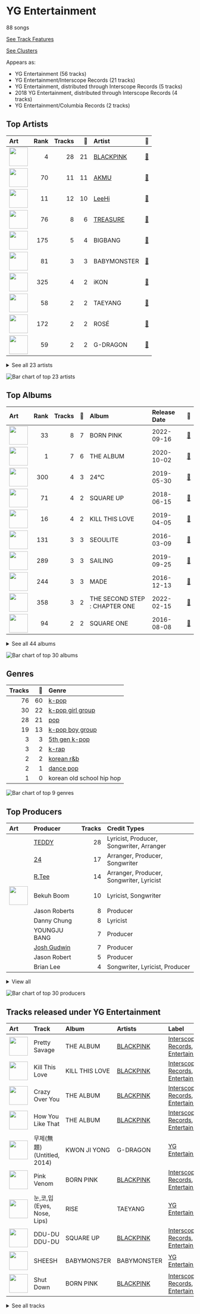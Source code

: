 # YG Entertainment

88 songs

[See Track Features](audio_features.md)

[See Clusters](clusters/overview.md)

Appears as:
- YG Entertainment (56 tracks)
- YG Entertainment/Interscope Records (21 tracks)
- YG Entertainment, distributed through Interscope Records (5 tracks)
- 2018 YG Entertainment, distributed through Interscope Records (4 tracks)
- YG Entertainment/Columbia Records (2 tracks)

## Top Artists

| Art | Rank | Tracks | 💚 | Artist | 🔗 |
|:---|---:|---:|---:|:---|:---|
| <img src="https://i.scdn.co/image/ab6761610000e5ebc9690bc711d04b3d4fd4b87c" alt="" width="50" /> | 4 | 28 | 21 | [BLACKPINK](../../artists/blackpink/overview.md) | [🔗](https://open.spotify.com/artist/41MozSoPIsD1dJM0CLPjZF) |
| <img src="https://i.scdn.co/image/ab6761610000e5eb00beb181c5f5464f4562f90f" alt="" width="50" /> | 70 | 11 | 11 | [AKMU](../../artists/akmu/overview.md) | [🔗](https://open.spotify.com/artist/6OwKE9Ez6ALxpTaKcT5ayv) |
| <img src="https://i.scdn.co/image/ab6761610000e5eb05cead99b1a81b82a9a42838" alt="" width="50" /> | 11 | 12 | 10 | [LeeHi](../../artists/leehi/overview.md) | [🔗](https://open.spotify.com/artist/7cVZApDoQZpS447nHTsNqu) |
| <img src="https://i.scdn.co/image/ab6761610000e5eb7f76de4231462f7e23fa6299" alt="" width="50" /> | 76 | 8 | 6 | [TREASURE](../../artists/treasure/overview.md) | [🔗](https://open.spotify.com/artist/3KonOYiLsU53m4yT7gNotP) |
| <img src="https://i.scdn.co/image/ab6761610000e5eb597a4257d0022e2ac837fa7d" alt="" width="50" /> | 175 | 5 | 4 | BIGBANG | [🔗](https://open.spotify.com/artist/4Kxlr1PRlDKEB0ekOCyHgX) |
| <img src="https://i.scdn.co/image/ab6761610000e5ebc88257a512bc6cec18b7bc12" alt="" width="50" /> | 81 | 3 | 3 | BABYMONSTER | [🔗](https://open.spotify.com/artist/1SIocsqdEefUTE6XKGUiVS) |
| <img src="https://i.scdn.co/image/ab6761610000e5eb8eb5e57e526ceb14f06ea203" alt="" width="50" /> | 325 | 4 | 2 | iKON | [🔗](https://open.spotify.com/artist/5qRSs6mvI17zrkJpOHkCoM) |
| <img src="https://i.scdn.co/image/ab6761610000e5eb496189630cd3cb0c7b593fee" alt="" width="50" /> | 58 | 2 | 2 | TAEYANG | [🔗](https://open.spotify.com/artist/6udveWUgX4vu75FF0DTrXV) |
| <img src="https://i.scdn.co/image/ab6761610000e5ebd2d167f018561742f26a0997" alt="" width="50" /> | 172 | 2 | 2 | ROSÉ | [🔗](https://open.spotify.com/artist/3eVa5w3URK5duf6eyVDbu9) |
| <img src="https://i.scdn.co/image/ab6761610000e5eb5923c0ca32a3cf3a81b34728" alt="" width="50" /> | 59 | 2 | 2 | G-DRAGON | [🔗](https://open.spotify.com/artist/30b9WulBM8sFuBo17nNq9c) |


<details>
<summary>See all 23 artists</summary>

| Art | Rank | Tracks | 💚 | Artist | 🔗 |
|:---|---:|---:|---:|:---|:---|
| <img src="https://i.scdn.co/image/ab6761610000e5ebd95cf4457fac4cc62311f84f" alt="" width="50" /> | 111 | 2 | 2 | JENNIE | [🔗](https://open.spotify.com/artist/250b0Wlc5Vk0CoUsaCY84M) |
| <img src="https://i.scdn.co/image/ab6761610000e5eb9c4acb1897759452c0ed82d9" alt="" width="50" /> | 431 | 2 | 1 | WINNER | [🔗](https://open.spotify.com/artist/5DuzBeOgFwViFcv00Q5PFb) |
| <img src="https://i.scdn.co/image/ab6761610000e5ebcd3114c3d3dc89d5ec1c9145" alt="" width="50" /> | 64 | 2 | 1 | 2NE1 | [🔗](https://open.spotify.com/artist/1l0mKo96Jh9HVYONcRl3Yp) |
| <img src="https://i.scdn.co/image/ab6761610000e5ebc67fe879798c208fcf056dde" alt="" width="50" /> | 431 | 2 | 1 | CL | [🔗](https://open.spotify.com/artist/0tzSBCPJZmHTdOA3ZV2mN3) |
| | 431 | 1 | 1 | 최현석 | [🔗](https://open.spotify.com/artist/7ywGEr53ogVxLibBcb82JV) |
| <img src="https://i.scdn.co/image/ab6761610000e5ebcb6017286dd64ca6b77c879f" alt="" width="50" /> | 306 | 1 | 1 | JISOO | [🔗](https://open.spotify.com/artist/6UZ0ba50XreR4TM8u322gs) |
| <img src="https://i.scdn.co/image/ab6761610000e5ebbd0642ff425698afac5caffd" alt="" width="50" /> | 3 | 1 | 1 | [IU](../../artists/iu/overview.md) | [🔗](https://open.spotify.com/artist/3HqSLMAZ3g3d5poNaI7GOU) |
| <img src="https://i.scdn.co/image/ab6761610000e5eba9be0c2f235599ed9351ebea" alt="" width="50" /> | 431 | 1 | 1 | Dok2 | [🔗](https://open.spotify.com/artist/0rW6fVd3yuW2CF2sLYWQtE) |
| <img src="https://i.scdn.co/image/ab6761610000e5ebe3d5f2aa968e40887c4cf5df" alt="" width="50" /> | 412 | 1 | 1 | B.I | [🔗](https://open.spotify.com/artist/0UntV1Bw2hk3fbRrm9eMP6) |
| <img src="https://i.scdn.co/image/ab6761610000e5eb64defefe609189b5b3ddb0ad" alt="" width="50" /> | 288 | 2 | 0 | LISA | [🔗](https://open.spotify.com/artist/5L1lO4eRHmJ7a0Q6csE5cT) |
| <img src="https://i.scdn.co/image/ab6761610000e5eb24b5185226d5b7c6aa91db5a" alt="" width="50" /> | 239 | 1 | 0 | PSY | [🔗](https://open.spotify.com/artist/2dd5mrQZvg6SmahdgVKDzh) |
| <img src="https://i.scdn.co/image/ab67616d0000b273a1a9503fefacc8deb28389e5" alt="" width="50" /> | 431 | 1 | 0 | G.Soul | [🔗](https://open.spotify.com/artist/0fLesFHNsJpalRtqzSYxnd) |
| <img src="https://i.scdn.co/image/ab6761610000e5ebc3c753851496854e29abff7a" alt="" width="50" /> | 431 | 1 | 0 | Selena Gomez | [🔗](https://open.spotify.com/artist/0C8ZW7ezQVs4URX5aX7Kqx) |

</details>


![Bar chart of top 23 artists](../../images/labels/yg_entertainment/artists.png)

## Top Albums

| Art | Rank | Tracks | 💚 | Album | Release Date | 🔗 |
|:---|---:|---:|---:|:---|:---|:---|
| <img src="https://i.scdn.co/image/ab67616d0000b2734aeaaeeb0755f1d8a8b51738" alt="" width="50" /> | 33 | 8 | 7 | BORN PINK | 2022-09-16 | [🔗](https://open.spotify.com/album/7jaSNQUBJbvfbZHLNFrV7P) |
| <img src="https://i.scdn.co/image/ab67616d0000b2737dd8f95320e8ef08aa121dfe" alt="" width="50" /> | 1 | 7 | 6 | THE ALBUM | 2020-10-02 | [🔗](https://open.spotify.com/album/71O60S5gIJSIAhdnrDIh3N) |
| <img src="https://i.scdn.co/image/ab67616d0000b2732e1db30cc6d74a08a5e14274" alt="" width="50" /> | 300 | 4 | 3 | 24℃ | 2019-05-30 | [🔗](https://open.spotify.com/album/5u9CP1NknadV33hZepVEy5) |
| <img src="https://i.scdn.co/image/ab67616d0000b273bfd46639322b597331d9ecef" alt="" width="50" /> | 71 | 4 | 2 | SQUARE UP | 2018-06-15 | [🔗](https://open.spotify.com/album/0wOiWrujRbxlKEGWRQpKYc) |
| <img src="https://i.scdn.co/image/ab67616d0000b273e20e5c366b497518353497b0" alt="" width="50" /> | 16 | 4 | 2 | KILL THIS LOVE | 2019-04-05 | [🔗](https://open.spotify.com/album/3PNxZ3BELbUXJ1XLktXiHz) |
| <img src="https://i.scdn.co/image/ab67616d0000b273298c56a4f6053a44b9bf968e" alt="" width="50" /> | 131 | 3 | 3 | SEOULITE | 2016-03-09 | [🔗](https://open.spotify.com/album/2c41Flo2HQgy0A9P3xuSFf) |
| <img src="https://i.scdn.co/image/ab67616d0000b273d41cdd1f3e033a0ea1642112" alt="" width="50" /> | 289 | 3 | 3 | SAILING | 2019-09-25 | [🔗](https://open.spotify.com/album/7C0Ci0alKWwwXPIFYEdVcn) |
| <img src="https://i.scdn.co/image/ab67616d0000b273fd0d9a33127c1d3f58ba3504" alt="" width="50" /> | 244 | 3 | 3 | MADE | 2016-12-13 | [🔗](https://open.spotify.com/album/2SPrl8C8pgSM5gXbAiyJHY) |
| <img src="https://i.scdn.co/image/ab67616d0000b27328be5dc3cc0bd6f2482c1d56" alt="" width="50" /> | 358 | 3 | 2 | THE SECOND STEP : CHAPTER ONE | 2022-02-15 | [🔗](https://open.spotify.com/album/17l09k7ZDb4GYwmsIVGcRZ) |
| <img src="https://i.scdn.co/image/ab67616d0000b273ff4ec21d7817138cabcc19bc" alt="" width="50" /> | 94 | 2 | 2 | SQUARE ONE | 2016-08-08 | [🔗](https://open.spotify.com/album/0FOOodYRlj7gzh7q7IjmNZ) |


<details>
<summary>See all 44 albums</summary>

| Art | Rank | Tracks | 💚 | Album | Release Date | 🔗 |
|:---|---:|---:|---:|:---|:---|:---|
| <img src="https://i.scdn.co/image/ab67616d0000b273570f746ccc2c75af070da1e0" alt="" width="50" /> | 386 | 2 | 2 | SPRING | 2016-05-04 | [🔗](https://open.spotify.com/album/0HtbFp1B1WrbUr9mcBrAhN) |
| <img src="https://i.scdn.co/image/ab67616d0000b273fdec91537c467efa0cd75e2f" alt="" width="50" /> | 209 | 2 | 2 | R | 2021-03-12 | [🔗](https://open.spotify.com/album/5BQcoDfcZ8aBcikYX9B7Ob) |
| <img src="https://i.scdn.co/image/ab67616d0000b27378551e802bd7b81d7af67dfb" alt="" width="50" /> | 523 | 2 | 2 | PLAY | 2014-04-07 | [🔗](https://open.spotify.com/album/1eu07xRE0vQfN5et0Y3DAy) |
| <img src="https://i.scdn.co/image/ab67616d0000b273a75d7535b8657385f8232449" alt="" width="50" /> | 160 | 2 | 2 | Love Lee | 2023-08-21 | [🔗](https://open.spotify.com/album/47xcjDSi1t6pQE2RvXKdUF) |
| <img src="https://i.scdn.co/image/ab67616d0000b273bb0a530fc901e88d1c7a9f4d" alt="" width="50" /> | 644 | 2 | 2 | First Love | 2013-03-28 | [🔗](https://open.spotify.com/album/74thqvuyVQfosFffvKx2uo) |
| <img src="https://i.scdn.co/image/ab67616d0000b2734f6afc385052250c766a5683" alt="" width="50" /> | 88 | 2 | 2 | BABYMONS7ER | 2024-04-01 | [🔗](https://open.spotify.com/album/0eSbsl3j8jz96LC2NCLPc4) |
| <img src="https://i.scdn.co/image/ab67616d0000b273b1e7b20382e9caa516b5a814" alt="" width="50" /> | 298 | 2 | 2 | 2ND FULL ALBUM 'REBOOT' | 2023-07-28 | [🔗](https://open.spotify.com/album/4gQx8IC4zESV506dgNs0vR) |
| <img src="https://i.scdn.co/image/ab67616d0000b2736f2d10189a41c7345a5a0337" alt="" width="50" /> | 607 | 2 | 1 | To Anyone | 2010-09-09 | [🔗](https://open.spotify.com/album/2SNSGfhfcfBLyQDTXMCPXG) |
| <img src="https://i.scdn.co/image/ab67616d0000b2734bb3b49ff157d01ab9896573" alt="" width="50" /> | 644 | 2 | 1 | THE FIRST STEP : TREASURE EFFECT | 2021-01-11 | [🔗](https://open.spotify.com/album/5tQDFmW8QrZdTsICpLQBTL) |
| <img src="https://i.scdn.co/image/ab67616d0000b27318a4a215052e9f396864bd73" alt="" width="50" /> | 409 | 2 | 1 | SQUARE TWO | 2016-11-01 | [🔗](https://open.spotify.com/album/2Fna4Tb7fme5aHsNMJtVtp) |
| <img src="https://i.scdn.co/image/ab67616d0000b2730d42834b296097a0136e97d3" alt="" width="50" /> | 644 | 2 | 1 | SEOULITE | 2016-04-20 | [🔗](https://open.spotify.com/album/3cGyWEJaQlj7kCdKBCOGeb) |
| <img src="https://i.scdn.co/image/ab67616d0000b27348f4704427189fe1957d2871" alt="" width="50" /> | 644 | 2 | 1 | Return | 2018-01-25 | [🔗](https://open.spotify.com/album/7th9VLudqM04TpG8hNE1pb) |
| <img src="https://i.scdn.co/image/ab67616d0000b273330f11fb125bb80b760f9e19" alt="" width="50" /> | 644 | 2 | 0 | LALISA | 2021-09-10 | [🔗](https://open.spotify.com/album/66OYt73mqan1hWa78BhfPd) |
| <img src="https://i.scdn.co/image/ab67616d0000b27357fa85a5c9f295d5e5b362e7" alt="" width="50" /> | 120 | 1 | 1 | THE SECOND STEP : CHAPTER TWO | 2022-10-04 | [🔗](https://open.spotify.com/album/4l5YvRcmno5RMKZCZp1j0g) |
| <img src="https://i.scdn.co/image/ab67616d0000b273eb136d1be54b1ef8273c0699" alt="" width="50" /> | 539 | 1 | 1 | Still Life | 2022-04-05 | [🔗](https://open.spotify.com/album/2oCAY48bhZvQte0l7apmYC) |
| <img src="https://i.scdn.co/image/ab67616d0000b273d17ca02a739a9a24933cf805" alt="" width="50" /> | 530 | 1 | 1 | Solar International | 2010-08-19 | [🔗](https://open.spotify.com/album/42BVvYE1FLO8mQH0ZJn4de) |
| <img src="https://i.scdn.co/image/ab67616d0000b27362e6288a5887b95176cca29e" alt="" width="50" /> | 157 | 1 | 1 | SOLO | 2018-11-12 | [🔗](https://open.spotify.com/album/7qAJpYeABXN9ZV5wOOX59k) |
| <img src="https://i.scdn.co/image/ab67616d0000b273e1ceb97165340ef92392b948" alt="" width="50" /> | 69 | 1 | 1 | RISE | 2014-06-03 | [🔗](https://open.spotify.com/album/1Y9so4jq4t4taAHu0VdKX3) |
| <img src="https://i.scdn.co/image/ab67616d0000b27355d0265cc488deebe40d79a6" alt="" width="50" /> | 395 | 1 | 1 | NEXT EPISODE | 2021-07-26 | [🔗](https://open.spotify.com/album/0Pt0eGpyNO5dDN8PORypSy) |
| <img src="https://i.scdn.co/image/ab67616d0000b2738b94794b8aa12407bf838d7d" alt="" width="50" /> | 423 | 1 | 1 | NEW KIDS REPACKAGE : THE NEW KIDS | 2019-01-07 | [🔗](https://open.spotify.com/album/6RZYa7F18bu7mmeT8qxWqh) |
| <img src="https://i.scdn.co/image/ab67616d0000b273f35b8a6c03cc633f734bd8ac" alt="" width="50" /> | 393 | 1 | 1 | ME | 2023-03-31 | [🔗](https://open.spotify.com/album/4QuczuzDZNzCDli5Gz6DQ0) |
| <img src="https://i.scdn.co/image/ab67616d0000b273370408df34b170c3402e84f2" alt="" width="50" /> | 388 | 1 | 1 | LOVE EPISODE | 2024-06-03 | [🔗](https://open.spotify.com/album/3HG5kKZPdKRspJFUvShae7) |
| <img src="https://i.scdn.co/image/ab67616d0000b2732d56768bc14df3b0b3982efd" alt="" width="50" /> | 42 | 1 | 1 | KWON JI YONG | 2017-06-08 | [🔗](https://open.spotify.com/album/2koSNfchdUxqw1rPJO87aH) |
| <img src="https://i.scdn.co/image/ab67616d0000b2738cd1023ed6ec97598937d55c" alt="" width="50" /> | 417 | 1 | 1 | JENNIE Special Single [You & Me] | 2023-10-06 | [🔗](https://open.spotify.com/album/1Vzh3fTdh0R0evafCcpNpL) |
| <img src="https://i.scdn.co/image/ab67616d0000b273478544f074e0f7fe79e5d07c" alt="" width="50" /> | 644 | 1 | 1 | Hello Bitches | 2015-12-05 | [🔗](https://open.spotify.com/album/1pu6aEuAKBdTdQLSbfBNTG) |
| <img src="https://i.scdn.co/image/ab67616d0000b273f46a83ded2dad7aa4b18fc84" alt="" width="50" /> | 644 | 1 | 1 | EXIT : E | 2016-02-01 | [🔗](https://open.spotify.com/album/7D2FML3EyRJcCoiEgUbRxT) |
| <img src="https://i.scdn.co/image/ab67616d0000b2733dbdbd0023f1e1c08cd5a6c9" alt="" width="50" /> | 644 | 1 | 1 | COUP D'ETAT | 2013-09-05 | [🔗](https://open.spotify.com/album/4msI9bSfKohOPFic15aLR4) |
| <img src="https://i.scdn.co/image/ab67616d0000b27324e7d3f6bcc7f5594638a4f0" alt="" width="50" /> | 158 | 1 | 1 | BATTER UP | 2023-11-27 | [🔗](https://open.spotify.com/album/2CSQuvvt3XHLDX36O3nRv7) |
| <img src="https://i.scdn.co/image/ab67616d0000b273ac93d8b1bd84fa6b5291ba21" alt="" width="50" /> | 644 | 1 | 1 | As If It's Your Last | 2017-06-22 | [🔗](https://open.spotify.com/album/7ikmjsvRzDRzxHN0KXSQdv) |
| <img src="https://i.scdn.co/image/ab67616d0000b2735292f306c4d8210b521cea4d" alt="" width="50" /> | 440 | 1 | 1 | 1,2,3,4 | 2012-10-29 | [🔗](https://open.spotify.com/album/6yYc7Ag6nVB3HVXzLjF9uz) |
| <img src="https://i.scdn.co/image/ab67616d0000b2731c0522b1f119c06409b838dc" alt="" width="50" /> | 644 | 1 | 0 | PSY 7TH ALBUM | 2015-12-01 | [🔗](https://open.spotify.com/album/1aHmoh8Iog2xqwVk9A77yc) |
| <img src="https://i.scdn.co/image/ab67616d0000b27354b7f414d89b0a2667bbdb15" alt="" width="50" /> | 644 | 1 | 0 | FATE NUMBER FOR | 2017-04-04 | [🔗](https://open.spotify.com/album/7aUSYOs4iSl0qx28lelrs0) |
| <img src="https://i.scdn.co/image/ab67616d0000b273f18a3b49c354f80dc4e31676" alt="" width="50" /> | 644 | 1 | 0 | DEBUT FULL ALBUM 'WELCOME BACK' | 2015-12-24 | [🔗](https://open.spotify.com/album/56d4rgrQSPY3fzbxQS260h) |
| <img src="https://i.scdn.co/image/ab67616d0000b273dd2c0e8a5d4b0c1e227e4c7b" alt="" width="50" /> | 644 | 1 | 0 | ALIVE | 2012-02-29 | [🔗](https://open.spotify.com/album/5rI92smOlSS5d1Hq05BY7M) |

</details>


![Bar chart of top 30 albums](../../images/labels/yg_entertainment/albums.png)

## Genres

| Tracks | 💚 | Genre |
|---:|---:|:---|
| 76 | 60 | [k-pop](../../genres/k-pop/overview.md) |
| 30 | 22 | [k-pop girl group](../../genres/k-pop_girl_group/overview.md) |
| 28 | 21 | [pop](../../genres/pop/overview.md) |
| 19 | 13 | [k-pop boy group](../../genres/k-pop_boy_group/overview.md) |
| 3 | 3 | [5th gen k-pop](../../genres/5th_gen_k-pop/overview.md) |
| 3 | 2 | [k-rap](../../genres/k-rap/overview.md) |
| 2 | 2 | [korean r&b](../../genres/korean_r_b/overview.md) |
| 2 | 1 | [dance pop](../../genres/dance_pop/overview.md) |
| 1 | 0 | korean old school hip hop |

![Bar chart of top 9 genres](../../images/labels/yg_entertainment/genres.png)

## Top Producers

| Art | Producer | Tracks | Credit Types |
|:---|:---|---:|:---|
| | [TEDDY](../../producers/teddy/overview.md) | 28 | Lyricist, Producer, Songwriter, Arranger |
| | [24](../../producers/24/overview.md) | 17 | Arranger, Producer, Songwriter |
| | [R.Tee](../../producers/r_tee/overview.md) | 14 | Arranger, Producer, Songwriter, Lyricist |
| <img src="https://i.scdn.co/image/ab6761610000e5eb344cdb83dbe47a8df01f3a52" alt="" width="50" /> | Bekuh Boom | 10 | Lyricist, Songwriter |
| | Jason Roberts | 8 | Producer |
| | Danny Chung | 8 | Lyricist |
| | YOUNGJU BANG | 7 | Producer |
| | [Josh Gudwin](../../producers/josh_gudwin/overview.md) | 7 | Producer |
| | Jason Robert | 5 | Producer |
| | Brian Lee | 4 | Songwriter, Lyricist, Producer |


<details>
<summary>View all</summary>

| Art | Producer | Tracks | Credit Types |
|:---|:---|---:|:---|
| | FUTURE BOUNCE | 4 | Arranger, Songwriter |
| | 최용인 (Choi, Yon-gin) | 4 | Producer |
| <img src="https://i.scdn.co/image/ab6761610000e5eb5923c0ca32a3cf3a81b34728" alt="" width="50" /> | G-DRAGON | 3 | Lyricist, Songwriter |
| <img src="https://i.scdn.co/image/ab6761610000e5ebd2d167f018561742f26a0997" alt="" width="50" /> | ROSÉ | 3 | Songwriter, Lyricist |
| | Vince | 3 | Arranger, Lyricist |
| | LØREN (LOREN) | 3 | Lyricist |
| | 양현석 (Yang, Hyun Suk) | 2 | Arranger, Lyricist, Songwriter, Producer |
| | KUSH | 2 | Arranger, Lyricist, Songwriter, Producer |
| | IDO | 2 | Arranger, Songwriter |
| | T.O.P | 2 | Lyricist |
| <img src="https://i.scdn.co/image/ab6761610000e5ebcb6017286dd64ca6b77c879f" alt="" width="50" /> | JISOO | 2 | Lyricist |
| | 이찬혁 (Lee, Chanhyeok) | 2 | Lyricist, Songwriter |
| | Choice37 | 2 | Lyricist, Arranger, Songwriter |
| | Tablo | 2 | Lyricist, Songwriter |
| | Raul Cubina | 1 | Songwriter |
| | Alex Oriet | 1 | Lyricist, Songwriter |
| | 한재응 (Han, Jae-Eung) | 1 | Producer |
| | Chaz Mishan | 1 | Arranger, Songwriter |
| | Brother Su | 1 | Lyricist |
| | Jon Bellion | 1 | Producer, Songwriter |
| | Teddy Sinclair | 1 | Lyricist, Songwriter |
| | 春虎 (Watanabe, Haruto) | 1 | Lyricist |
| | Willy Moon | 1 | Lyricist, Songwriter |
| | YONGJU BANG | 1 | Producer |
| | Dominsuk | 1 | Arranger, Songwriter |
| | WHERE THE NOISE | 1 | Lyricist |
| | BIGTONE | 1 | Lyricist |
| | アサ (Asa) | 1 | Lyricist, Songwriter |
| | Lydia Paek | 1 | Songwriter |
| | かねもと よしのり (Kanemoto Yoshinori) | 1 | Lyricist |
| <img src="https://i.scdn.co/image/ab6761610000e5eb496189630cd3cb0c7b593fee" alt="" width="50" /> | TAEYANG | 1 | Songwriter |
| | Steph Jones | 1 | Lyricist |
| | YG Family | 1 | Producer |
| <img src="https://i.scdn.co/image/ab6761610000e5ebcd3114c3d3dc89d5ec1c9145" alt="" width="50" /> | 2NE1 | 1 | Producer |
| | NOHC | 1 | Arranger |
| | Tushar Apte | 1 | Arranger, Lyricist, Songwriter |
| | 최현석 | 1 | Lyricist |
| | Jose Balaguer | 1 | Producer |
| | JONGHYUN | 1 | Lyricist, Songwriter |
| | 현석 (Hyunsuk) | 1 | Lyricist |
| | Amy Allen | 1 | Songwriter |
| | Nat Dunn | 1 | Lyricist, Songwriter |
| | Dee.P | 1 | Arranger, Songwriter |
| | Leah Haywood | 1 | Songwriter |
| | 안신애 (Wheeler, Shinae An) | 1 | Lyricist, Songwriter |
| | Soraya LaPread | 1 | Lyricist, Songwriter |
| <img src="https://i.scdn.co/image/ab6761610000e5eba9be0c2f235599ed9351ebea" alt="" width="50" /> | Dok2 | 1 | Lyricist |
| | Ojivolta | 1 | Producer |
| | Jorgen Odegard | 1 | Producer, Songwriter |
| <img src="https://i.scdn.co/image/ab6761610000e5ebd95cf4457fac4cc62311f84f" alt="" width="50" /> | JENNIE | 1 | Lyricist, Songwriter |
| | VVN | 1 | Lyricist, Songwriter |
| | Paro | 1 | Lyricist, Songwriter |
| | Chloe George | 1 | Lyricist |
| <img src="https://i.scdn.co/image/ab6761610000e5ebf150017ca69c8793503c2d4f" alt="" width="50" /> | David Guetta | 1 | Songwriter |
| | 신성권 (Shin, Sung-Kwon) | 1 | Producer |
| | 이경준 (Lee, Kyung-Joon) | 1 | Producer |
| | J. Lauryn | 1 | Songwriter |
| | Jared Lee | 1 | Lyricist, Songwriter |
| | 위프리키 (Wipeuriki) | 1 | Songwriter |
| | Rob Grimaldi | 1 | Arranger, Lyricist, Songwriter |
| <img src="https://i.scdn.co/image/ab6761610000e5eb791dd8450bdde549ec172ead" alt="" width="50" /> | [YENA](../../artists/yena/overview.md) | 1 | Arranger |
| | Max Wolfgang | 1 | Lyricist, Songwriter |
| | David Phelan | 1 | Lyricist, Songwriter |
| | Bianca Atterberry | 1 | Lyricist, Songwriter |
| | Freddy Wexler | 1 | Lyricist, Songwriter |

</details>


![Bar chart of top 30 producers](../../images/labels/yg_entertainment/producers.png)
## Tracks released under YG Entertainment

| Art | Track | Album | Artists | Label | Rank | 💚 | 🔗 |
|:---|:---|:---|:---|:---|---:|:---|:---|
| <img src="https://i.scdn.co/image/ab67616d0000b2737dd8f95320e8ef08aa121dfe" alt="" width="50" /> | Pretty Savage | THE ALBUM | [BLACKPINK](../../artists/blackpink/overview.md) | [Interscope Records](../interscope_records), [YG Entertainment](.) | 9 | 💚 | [🔗](https://open.spotify.com/track/1XnpzbOGptRwfJhZgLbmSr) |
| <img src="https://i.scdn.co/image/ab67616d0000b273e20e5c366b497518353497b0" alt="" width="50" /> | Kill This Love | KILL THIS LOVE | [BLACKPINK](../../artists/blackpink/overview.md) | [Interscope Records](../interscope_records), [YG Entertainment](.) | 12 | 💚 | [🔗](https://open.spotify.com/track/6hvczQ05jc1yGlp9zhb95V) |
| <img src="https://i.scdn.co/image/ab67616d0000b2737dd8f95320e8ef08aa121dfe" alt="" width="50" /> | Crazy Over You | THE ALBUM | [BLACKPINK](../../artists/blackpink/overview.md) | [Interscope Records](../interscope_records), [YG Entertainment](.) | 14 | 💚 | [🔗](https://open.spotify.com/track/7qq0EOPW4RRlqdvMBmdd73) |
| <img src="https://i.scdn.co/image/ab67616d0000b2737dd8f95320e8ef08aa121dfe" alt="" width="50" /> | How You Like That | THE ALBUM | [BLACKPINK](../../artists/blackpink/overview.md) | [Interscope Records](../interscope_records), [YG Entertainment](.) | 15 | 💚 | [🔗](https://open.spotify.com/track/4SFknyjLcyTLJFPKD2m96o) |
| <img src="https://i.scdn.co/image/ab67616d0000b2732d56768bc14df3b0b3982efd" alt="" width="50" /> | 무제(無題) (Untitled, 2014) | KWON JI YONG | G-DRAGON | [YG Entertainment](.) | 40 | 💚 | [🔗](https://open.spotify.com/track/16BS342F89MDqouSxgLaUK) |
| <img src="https://i.scdn.co/image/ab67616d0000b2734aeaaeeb0755f1d8a8b51738" alt="" width="50" /> | Pink Venom | BORN PINK | [BLACKPINK](../../artists/blackpink/overview.md) | [Interscope Records](../interscope_records), [YG Entertainment](.) | 43 | 💚 | [🔗](https://open.spotify.com/track/6stcJnJHPO8RrYx5LLz5OP) |
| <img src="https://i.scdn.co/image/ab67616d0000b273e1ceb97165340ef92392b948" alt="" width="50" /> | 눈,코,입 (Eyes, Nose, Lips) | RISE | TAEYANG | [YG Entertainment](.) | 71 | 💚 | [🔗](https://open.spotify.com/track/0lYtIvI7bO51PZSeK22Mbz) |
| <img src="https://i.scdn.co/image/ab67616d0000b273bfd46639322b597331d9ecef" alt="" width="50" /> | DDU-DU DDU-DU | SQUARE UP | [BLACKPINK](../../artists/blackpink/overview.md) | [Interscope Records](../interscope_records), [YG Entertainment](.) | 77 | 💚 | [🔗](https://open.spotify.com/track/4lQsB3ERTWSNaAN1IkuNRl) |
| <img src="https://i.scdn.co/image/ab67616d0000b2734f6afc385052250c766a5683" alt="" width="50" /> | SHEESH | BABYMONS7ER | BABYMONSTER | [YG Entertainment](.) | 106 | 💚 | [🔗](https://open.spotify.com/track/1njlnn8ZKHI77Pe9szIONR) |
| <img src="https://i.scdn.co/image/ab67616d0000b2734aeaaeeb0755f1d8a8b51738" alt="" width="50" /> | Shut Down | BORN PINK | [BLACKPINK](../../artists/blackpink/overview.md) | [Interscope Records](../interscope_records), [YG Entertainment](.) | 133 | 💚 | [🔗](https://open.spotify.com/track/0ARKW62l9uWIDYMZTUmJHF) |


<details>
<summary>See all tracks</summary>

| Art | Track | Album | Artists | Label | Rank | 💚 | 🔗 |
|:---|:---|:---|:---|:---|---:|:---|:---|
| <img src="https://i.scdn.co/image/ab67616d0000b273ff4ec21d7817138cabcc19bc" alt="" width="50" /> | BOOMBAYAH | SQUARE ONE | [BLACKPINK](../../artists/blackpink/overview.md) | [YG Entertainment](.) | 135 | 💚 | [🔗](https://open.spotify.com/track/13MF2TYuyfITClL1R2ei6e) |
| <img src="https://i.scdn.co/image/ab67616d0000b27357fa85a5c9f295d5e5b362e7" alt="" width="50" /> | HELLO | THE SECOND STEP : CHAPTER TWO | [TREASURE](../../artists/treasure/overview.md) | [YG Entertainment](.) | 153 | 💚 | [🔗](https://open.spotify.com/track/1ex8euBuzVyqjThnYfwY2k) |
| <img src="https://i.scdn.co/image/ab67616d0000b273298c56a4f6053a44b9bf968e" alt="" width="50" /> | HOLD MY HAND | SEOULITE | [LeeHi](../../artists/leehi/overview.md) | [YG Entertainment](.) | 175 | 💚 | [🔗](https://open.spotify.com/track/7bwSMCwF2C4cK2W97H6oCA) |
| <img src="https://i.scdn.co/image/ab67616d0000b273ff4ec21d7817138cabcc19bc" alt="" width="50" /> | WHISTLE | SQUARE ONE | [BLACKPINK](../../artists/blackpink/overview.md) | [YG Entertainment](.) | 184 | 💚 | [🔗](https://open.spotify.com/track/6NEoeBLQbOMw92qMeLfI40) |
| <img src="https://i.scdn.co/image/ab67616d0000b27362e6288a5887b95176cca29e" alt="" width="50" /> | SOLO | SOLO | JENNIE | [Interscope Records](../interscope_records), [YG Entertainment](.) | 216 | 💚 | [🔗](https://open.spotify.com/track/2wVDWtLKXunswWecARNILj) |
| <img src="https://i.scdn.co/image/ab67616d0000b27324e7d3f6bcc7f5594638a4f0" alt="" width="50" /> | BATTER UP | BATTER UP | BABYMONSTER | [YG Entertainment](.) | 217 | 💚 | [🔗](https://open.spotify.com/track/3VBj0lzjmhTzVFPEDOjNCG) |
| <img src="https://i.scdn.co/image/ab67616d0000b273a75d7535b8657385f8232449" alt="" width="50" /> | Love Lee | Love Lee | [AKMU](../../artists/akmu/overview.md) | [YG Entertainment](.) | 234 | 💚 | [🔗](https://open.spotify.com/track/1qosh64U6CR5ki1g1Rf2dZ) |
| <img src="https://i.scdn.co/image/ab67616d0000b2734aeaaeeb0755f1d8a8b51738" alt="" width="50" /> | Hard to Love | BORN PINK | [BLACKPINK](../../artists/blackpink/overview.md) | [Interscope Records](../interscope_records), [YG Entertainment](.) | 240 | 💚 | [🔗](https://open.spotify.com/track/3MJhPqL2IgGs7gHEB2M35q) |
| <img src="https://i.scdn.co/image/ab67616d0000b273fdec91537c467efa0cd75e2f" alt="" width="50" /> | Gone | R | ROSÉ | [Interscope Records](../interscope_records), [YG Entertainment](.) | 286 | 💚 | [🔗](https://open.spotify.com/track/2dHoVW9AxJVSRebPRyV2aA) |
| <img src="https://i.scdn.co/image/ab67616d0000b273a75d7535b8657385f8232449" alt="" width="50" /> | Fry’s Dream | Love Lee | [AKMU](../../artists/akmu/overview.md) | [YG Entertainment](.) | 287 | 💚 | [🔗](https://open.spotify.com/track/6f4CAdAmrOfGH3FOfwHMSV) |
| <img src="https://i.scdn.co/image/ab67616d0000b273fd0d9a33127c1d3f58ba3504" alt="" width="50" /> | LOSER | MADE | BIGBANG | [YG Entertainment](.) | 359 | 💚 | [🔗](https://open.spotify.com/track/2vzn8usBcuNL93DnTjEK0z) |
| <img src="https://i.scdn.co/image/ab67616d0000b273d41cdd1f3e033a0ea1642112" alt="" width="50" /> | Whale | SAILING | [AKMU](../../artists/akmu/overview.md) | [YG Entertainment](.) | 409 | 💚 | [🔗](https://open.spotify.com/track/5OJ275pPDWTd2qWX4kbhXj) |
| <img src="https://i.scdn.co/image/ab67616d0000b273298c56a4f6053a44b9bf968e" alt="" width="50" /> | BREATHE | SEOULITE | [LeeHi](../../artists/leehi/overview.md) | [YG Entertainment](.) | 414 | 💚 | [🔗](https://open.spotify.com/track/6G4z9WbxyEeWdEQTfShACT) |
| <img src="https://i.scdn.co/image/ab67616d0000b2732e1db30cc6d74a08a5e14274" alt="" width="50" /> | 20MIN | 24℃ | [LeeHi](../../artists/leehi/overview.md) | [YG Entertainment](.) | 427 | 💚 | [🔗](https://open.spotify.com/track/1Wl9MPBkb50b4uevY6sxkA) |
| <img src="https://i.scdn.co/image/ab67616d0000b273b1e7b20382e9caa516b5a814" alt="" width="50" /> | MOVE (T5) | 2ND FULL ALBUM 'REBOOT' | [TREASURE](../../artists/treasure/overview.md) | [Columbia](../columbia), [YG Entertainment](.) | 499 | 💚 | [🔗](https://open.spotify.com/track/6ce3rQ3j3vfRics2YiHWbW) |
| <img src="https://i.scdn.co/image/ab67616d0000b27328be5dc3cc0bd6f2482c1d56" alt="" width="50" /> | DARARI | THE SECOND STEP : CHAPTER ONE | [TREASURE](../../artists/treasure/overview.md) | [YG Entertainment](.) | 515 | 💚 | [🔗](https://open.spotify.com/track/0dcnrLo8s1rhjm8euGjI4n) |
| <img src="https://i.scdn.co/image/ab67616d0000b273570f746ccc2c75af070da1e0" alt="" width="50" /> | How People Move | SPRING | [AKMU](../../artists/akmu/overview.md) | [YG Entertainment](.) | 566 | 💚 | [🔗](https://open.spotify.com/track/0c2Yg75sFgD0hWhRq4voAn) |
| <img src="https://i.scdn.co/image/ab67616d0000b273370408df34b170c3402e84f2" alt="" width="50" /> | Hero | LOVE EPISODE | [AKMU](../../artists/akmu/overview.md) | [YG Entertainment](.) | 568 | 💚 | [🔗](https://open.spotify.com/track/1hXs7BduDW3yGSSwolP8eh) |
| <img src="https://i.scdn.co/image/ab67616d0000b273f35b8a6c03cc633f734bd8ac" alt="" width="50" /> | FLOWER | ME | JISOO | [Interscope Records](../interscope_records), [YG Entertainment](.) | 575 | 💚 | [🔗](https://open.spotify.com/track/69CrOS7vEHIrhC2ILyEi0s) |
| <img src="https://i.scdn.co/image/ab67616d0000b27355d0265cc488deebe40d79a6" alt="" width="50" /> | NAKKA (with IU) | NEXT EPISODE | [AKMU](../../artists/akmu/overview.md), [IU](../../artists/iu/overview.md) | [YG Entertainment](.) | 578 | 💚 | [🔗](https://open.spotify.com/track/4t2FIqZJORKZGSKg30SShr) |
| <img src="https://i.scdn.co/image/ab67616d0000b27318a4a215052e9f396864bd73" alt="" width="50" /> | PLAYING WITH FIRE | SQUARE TWO | [BLACKPINK](../../artists/blackpink/overview.md) | [YG Entertainment](.) | 611 | 💚 | [🔗](https://open.spotify.com/track/7qmvLmX9tyaTiBAVNI6YEn) |
| <img src="https://i.scdn.co/image/ab67616d0000b2738cd1023ed6ec97598937d55c" alt="" width="50" /> | You & Me | JENNIE Special Single [You & Me] | JENNIE | [Interscope Records](../interscope_records), [YG Entertainment](.) | 623 | 💚 | [🔗](https://open.spotify.com/track/6gcuJpHu0Ey30D5WR76y98) |
| <img src="https://i.scdn.co/image/ab67616d0000b2738b94794b8aa12407bf838d7d" alt="" width="50" /> | KILLING ME | NEW KIDS REPACKAGE : THE NEW KIDS | iKON | [YG Entertainment](.) | 632 | 💚 | [🔗](https://open.spotify.com/track/1IbpTcFDHRD87cGQOhVCDP) |
| <img src="https://i.scdn.co/image/ab67616d0000b2735292f306c4d8210b521cea4d" alt="" width="50" /> | 1, 2, 3, 4 | 1,2,3,4 | [LeeHi](../../artists/leehi/overview.md) | [YG Entertainment](.) | 653 | 💚 | [🔗](https://open.spotify.com/track/1MMuD3VaVq7qqfvRgSrbRs) |
| <img src="https://i.scdn.co/image/ab67616d0000b273b1e7b20382e9caa516b5a814" alt="" width="50" /> | BONA BONA | 2ND FULL ALBUM 'REBOOT' | [TREASURE](../../artists/treasure/overview.md) | [Columbia](../columbia), [YG Entertainment](.) | 703 | 💚 | [🔗](https://open.spotify.com/track/0IkWksfw3Qxob96bjFKhyF) |
| <img src="https://i.scdn.co/image/ab67616d0000b2734aeaaeeb0755f1d8a8b51738" alt="" width="50" /> | Typa Girl | BORN PINK | [BLACKPINK](../../artists/blackpink/overview.md) | [Interscope Records](../interscope_records), [YG Entertainment](.) | 741 | 💚 | [🔗](https://open.spotify.com/track/0L8LOav65XwLjCLS11gNPD) |
| <img src="https://i.scdn.co/image/ab67616d0000b27378551e802bd7b81d7af67dfb" alt="" width="50" /> | Melted | PLAY | [AKMU](../../artists/akmu/overview.md) | [YG Entertainment](.) | 781 | 💚 | [🔗](https://open.spotify.com/track/2tYPFWrbGbsGKafe5pP64z) |
| <img src="https://i.scdn.co/image/ab67616d0000b273d17ca02a739a9a24933cf805" alt="" width="50" /> | Only Look At Me (나만 바라봐) | Solar International | TAEYANG | [YG Entertainment](.) | 793 | 💚 | [🔗](https://open.spotify.com/track/1xaLJbuJr6efSW8MFA7vTu) |
| <img src="https://i.scdn.co/image/ab67616d0000b273fd0d9a33127c1d3f58ba3504" alt="" width="50" /> | LET'S NOT FALL IN LOVE | MADE | BIGBANG | [YG Entertainment](.) | 800 | 💚 | [🔗](https://open.spotify.com/track/6UgkB0xM45TR3Zjqm3GQ6T) |
| <img src="https://i.scdn.co/image/ab67616d0000b273eb136d1be54b1ef8273c0699" alt="" width="50" /> | Still Life | Still Life | BIGBANG | [YG Entertainment](.) | 806 | 💚 | [🔗](https://open.spotify.com/track/3TSLqZssCoCdDlMhCJ08XW) |
| <img src="https://i.scdn.co/image/ab67616d0000b2736f2d10189a41c7345a5a0337" alt="" width="50" /> | Can't Nobody | To Anyone | 2NE1 | [YG Entertainment](.) | 919 | | [🔗](https://open.spotify.com/track/6bdrK3DnKZWfAsvO21oj1q) |
| <img src="https://i.scdn.co/image/ab67616d0000b2736f2d10189a41c7345a5a0337" alt="" width="50" /> | You and I (Park Bom) | To Anyone | 2NE1 | [YG Entertainment](.) | 976 | 💚 | [🔗](https://open.spotify.com/track/14Pn9Vd2GKwQrVYADgCZ5l) |
| <img src="https://i.scdn.co/image/ab67616d0000b273dd2c0e8a5d4b0c1e227e4c7b" alt="" width="50" /> | Fantastic Baby | ALIVE | BIGBANG | [YG Entertainment](.) | 976 | | [🔗](https://open.spotify.com/track/26eV0R7nbqtlzh316ncU99) |
| <img src="https://i.scdn.co/image/ab67616d0000b273bb0a530fc901e88d1c7a9f4d" alt="" width="50" /> | It's Over | First Love | [LeeHi](../../artists/leehi/overview.md) | [YG Entertainment](.) | 976 | 💚 | [🔗](https://open.spotify.com/track/47PAgx8nAijlmCdJtiq2iE) |
| <img src="https://i.scdn.co/image/ab67616d0000b273bb0a530fc901e88d1c7a9f4d" alt="" width="50" /> | Rose | First Love | [LeeHi](../../artists/leehi/overview.md) | [YG Entertainment](.) | 976 | 💚 | [🔗](https://open.spotify.com/track/6MksZu2sx5jzoPszxbRZMw) |
| <img src="https://i.scdn.co/image/ab67616d0000b2733dbdbd0023f1e1c08cd5a6c9" alt="" width="50" /> | CROOKED | COUP D'ETAT | G-DRAGON | [YG Entertainment](.) | 976 | 💚 | [🔗](https://open.spotify.com/track/4EwNWRBWdZ6bgvxRHlZ8OO) |
| <img src="https://i.scdn.co/image/ab67616d0000b27378551e802bd7b81d7af67dfb" alt="" width="50" /> | 200% | PLAY | [AKMU](../../artists/akmu/overview.md) | [YG Entertainment](.) | 976 | 💚 | [🔗](https://open.spotify.com/track/6qkx0tenDglbF21CU4wa1k) |
| <img src="https://i.scdn.co/image/ab67616d0000b2731c0522b1f119c06409b838dc" alt="" width="50" /> | DADDY | PSY 7TH ALBUM | PSY, CL | [YG Entertainment](.) | 976 | | [🔗](https://open.spotify.com/track/1eMVXXpNPEUdFRy5ZH7FpM) |
| <img src="https://i.scdn.co/image/ab67616d0000b273478544f074e0f7fe79e5d07c" alt="" width="50" /> | Hello Bitches | Hello Bitches | CL | [YG Entertainment](.) | 976 | 💚 | [🔗](https://open.spotify.com/track/72ysGFB4mZTgQsPqN9PzPS) |
| <img src="https://i.scdn.co/image/ab67616d0000b273f18a3b49c354f80dc4e31676" alt="" width="50" /> | RHYTHM TA | DEBUT FULL ALBUM 'WELCOME BACK' | iKON | [YG Entertainment](.) | 976 | | [🔗](https://open.spotify.com/track/6vLIqcTMfTvs6ecdYqRuOD) |
| <img src="https://i.scdn.co/image/ab67616d0000b273f46a83ded2dad7aa4b18fc84" alt="" width="50" /> | BABY BABY | EXIT : E | WINNER | [YG Entertainment](.) | 976 | 💚 | [🔗](https://open.spotify.com/track/2zLRE8rUhH2i7maIU5sWVI) |
| <img src="https://i.scdn.co/image/ab67616d0000b273298c56a4f6053a44b9bf968e" alt="" width="50" /> | FXXK WIT US | SEOULITE | [LeeHi](../../artists/leehi/overview.md), Dok2 | [YG Entertainment](.) | 976 | 💚 | [🔗](https://open.spotify.com/track/6wj3blmFAG2pNWQ40Yuaq8) |
| <img src="https://i.scdn.co/image/ab67616d0000b2730d42834b296097a0136e97d3" alt="" width="50" /> | MISSING U | SEOULITE | [LeeHi](../../artists/leehi/overview.md) | [YG Entertainment](.) | 976 | 💚 | [🔗](https://open.spotify.com/track/4uk677I1lb0ZPSXGhL2FcA) |
| <img src="https://i.scdn.co/image/ab67616d0000b2730d42834b296097a0136e97d3" alt="" width="50" /> | MY STAR | SEOULITE | [LeeHi](../../artists/leehi/overview.md) | [YG Entertainment](.) | 976 | | [🔗](https://open.spotify.com/track/42Dl2MOplqImwLoIPMv6Me) |
| <img src="https://i.scdn.co/image/ab67616d0000b273570f746ccc2c75af070da1e0" alt="" width="50" /> | RE-BYE | SPRING | [AKMU](../../artists/akmu/overview.md) | [YG Entertainment](.) | 976 | 💚 | [🔗](https://open.spotify.com/track/7pz1YzMwDxS9uuwAEp7MLk) |
| <img src="https://i.scdn.co/image/ab67616d0000b27318a4a215052e9f396864bd73" alt="" width="50" /> | STAY | SQUARE TWO | [BLACKPINK](../../artists/blackpink/overview.md) | [YG Entertainment](.) | 976 | | [🔗](https://open.spotify.com/track/3tP6QKbXvtrxiDI7QwKyUf) |
| <img src="https://i.scdn.co/image/ab67616d0000b273fd0d9a33127c1d3f58ba3504" alt="" width="50" /> | BANG BANG BANG | MADE | BIGBANG | [YG Entertainment](.) | 976 | 💚 | [🔗](https://open.spotify.com/track/3dI59jLoFMjMAyUAyRZnkE) |
| <img src="https://i.scdn.co/image/ab67616d0000b27354b7f414d89b0a2667bbdb15" alt="" width="50" /> | REALLY REALLY | FATE NUMBER FOR | WINNER | [YG Entertainment](.) | 976 | | [🔗](https://open.spotify.com/track/4iJyTp1KwCeBKhf7h0SwsD) |
| <img src="https://i.scdn.co/image/ab67616d0000b273ac93d8b1bd84fa6b5291ba21" alt="" width="50" /> | As If It's Your Last | As If It's Your Last | [BLACKPINK](../../artists/blackpink/overview.md) | [YG Entertainment](.) | 976 | 💚 | [🔗](https://open.spotify.com/track/4ZxOuNHhpyOj4gv52MtQpT) |
| <img src="https://i.scdn.co/image/ab67616d0000b27348f4704427189fe1957d2871" alt="" width="50" /> | BEAUTIFUL | Return | iKON | [YG Entertainment](.) | 976 | | [🔗](https://open.spotify.com/track/2l526adqDC9nZ9TL4dD80A) |
| <img src="https://i.scdn.co/image/ab67616d0000b27348f4704427189fe1957d2871" alt="" width="50" /> | LOVE SCENARIO | Return | iKON | [YG Entertainment](.) | 976 | 💚 | [🔗](https://open.spotify.com/track/3d3ELsqKlQ7WA0a10Isu3l) |
| <img src="https://i.scdn.co/image/ab67616d0000b273bfd46639322b597331d9ecef" alt="" width="50" /> | Forever Young | SQUARE UP | [BLACKPINK](../../artists/blackpink/overview.md) | [Interscope Records](../interscope_records), [YG Entertainment](.) | 976 | 💚 | [🔗](https://open.spotify.com/track/6veFyjNycn6EaNCKhkPXUY) |
| <img src="https://i.scdn.co/image/ab67616d0000b273bfd46639322b597331d9ecef" alt="" width="50" /> | Really | SQUARE UP | [BLACKPINK](../../artists/blackpink/overview.md) | [Interscope Records](../interscope_records), [YG Entertainment](.) | 976 | | [🔗](https://open.spotify.com/track/2URMA0ap6SAI8wFmcY1yta) |
| <img src="https://i.scdn.co/image/ab67616d0000b273bfd46639322b597331d9ecef" alt="" width="50" /> | See U Later | SQUARE UP | [BLACKPINK](../../artists/blackpink/overview.md) | [Interscope Records](../interscope_records), [YG Entertainment](.) | 976 | | [🔗](https://open.spotify.com/track/2REoTZjaB3jyAt5dgkV5GK) |
| <img src="https://i.scdn.co/image/ab67616d0000b273e20e5c366b497518353497b0" alt="" width="50" /> | Don't Know What To Do | KILL THIS LOVE | [BLACKPINK](../../artists/blackpink/overview.md) | [Interscope Records](../interscope_records), [YG Entertainment](.) | 976 | 💚 | [🔗](https://open.spotify.com/track/38SKB7UfhL6Sd6Joxex5yK) |
| <img src="https://i.scdn.co/image/ab67616d0000b273e20e5c366b497518353497b0" alt="" width="50" /> | Hope Not | KILL THIS LOVE | [BLACKPINK](../../artists/blackpink/overview.md) | [Interscope Records](../interscope_records), [YG Entertainment](.) | 976 | | [🔗](https://open.spotify.com/track/3eZD5DZGibwxMAOaCMBg3k) |
| <img src="https://i.scdn.co/image/ab67616d0000b273e20e5c366b497518353497b0" alt="" width="50" /> | Kick It | KILL THIS LOVE | [BLACKPINK](../../artists/blackpink/overview.md) | [Interscope Records](../interscope_records), [YG Entertainment](.) | 976 | | [🔗](https://open.spotify.com/track/4rsoLz7ZY1Ldz8dpm4Lqtg) |
| <img src="https://i.scdn.co/image/ab67616d0000b2732e1db30cc6d74a08a5e14274" alt="" width="50" /> | 1, 2 | 24℃ | [LeeHi](../../artists/leehi/overview.md), 최현석 | [YG Entertainment](.) | 976 | 💚 | [🔗](https://open.spotify.com/track/2U4292s8Vs8p7rDP8LYr8c) |
| <img src="https://i.scdn.co/image/ab67616d0000b2732e1db30cc6d74a08a5e14274" alt="" width="50" /> | NO ONE | 24℃ | [LeeHi](../../artists/leehi/overview.md), B.I | [YG Entertainment](.) | 976 | 💚 | [🔗](https://open.spotify.com/track/0iQ7Nc2YhlyGHeUi4R8Gl6) |
| <img src="https://i.scdn.co/image/ab67616d0000b2732e1db30cc6d74a08a5e14274" alt="" width="50" /> | NO WAY | 24℃ | [LeeHi](../../artists/leehi/overview.md), G.Soul | [YG Entertainment](.) | 976 | | [🔗](https://open.spotify.com/track/0jA0TihvVbPHgrIcHbW1Og) |
| <img src="https://i.scdn.co/image/ab67616d0000b273d41cdd1f3e033a0ea1642112" alt="" width="50" /> | FREEDOM | SAILING | [AKMU](../../artists/akmu/overview.md) | [YG Entertainment](.) | 976 | 💚 | [🔗](https://open.spotify.com/track/3vu2YlsxVFIb8xz8ZBAwiX) |
| <img src="https://i.scdn.co/image/ab67616d0000b273d41cdd1f3e033a0ea1642112" alt="" width="50" /> | How can I love the heartbreak, you're the one I love | SAILING | [AKMU](../../artists/akmu/overview.md) | [YG Entertainment](.) | 976 | 💚 | [🔗](https://open.spotify.com/track/0hqj5JBnFt1BHEz2UCFwrl) |
| <img src="https://i.scdn.co/image/ab67616d0000b2737dd8f95320e8ef08aa121dfe" alt="" width="50" /> | Ice Cream (with Selena Gomez) | THE ALBUM | [BLACKPINK](../../artists/blackpink/overview.md), Selena Gomez | [Interscope Records](../interscope_records), [YG Entertainment](.) | 976 | | [🔗](https://open.spotify.com/track/4JUPEh2DVSXFGExu4Uxevz) |
| <img src="https://i.scdn.co/image/ab67616d0000b2737dd8f95320e8ef08aa121dfe" alt="" width="50" /> | Love To Hate Me | THE ALBUM | [BLACKPINK](../../artists/blackpink/overview.md) | [Interscope Records](../interscope_records), [YG Entertainment](.) | 976 | 💚 | [🔗](https://open.spotify.com/track/7iKDsPfLT0d5mu2htfMKBZ) |
| <img src="https://i.scdn.co/image/ab67616d0000b2737dd8f95320e8ef08aa121dfe" alt="" width="50" /> | Lovesick Girls | THE ALBUM | [BLACKPINK](../../artists/blackpink/overview.md) | [Interscope Records](../interscope_records), [YG Entertainment](.) | 976 | 💚 | [🔗](https://open.spotify.com/track/4Ws314Ylb27BVsvlZOy30C) |
| <img src="https://i.scdn.co/image/ab67616d0000b2737dd8f95320e8ef08aa121dfe" alt="" width="50" /> | You Never Know | THE ALBUM | [BLACKPINK](../../artists/blackpink/overview.md) | [Interscope Records](../interscope_records), [YG Entertainment](.) | 976 | 💚 | [🔗](https://open.spotify.com/track/39kzWAiVPpycdMpr745oPj) |
| <img src="https://i.scdn.co/image/ab67616d0000b2734bb3b49ff157d01ab9896573" alt="" width="50" /> | I LOVE YOU | THE FIRST STEP : TREASURE EFFECT | [TREASURE](../../artists/treasure/overview.md) | [YG Entertainment](.) | 976 | 💚 | [🔗](https://open.spotify.com/track/1SxqqC1aQ8JiLyfMrHYmnF) |
| <img src="https://i.scdn.co/image/ab67616d0000b2734bb3b49ff157d01ab9896573" alt="" width="50" /> | MMM | THE FIRST STEP : TREASURE EFFECT | [TREASURE](../../artists/treasure/overview.md) | [YG Entertainment](.) | 976 | | [🔗](https://open.spotify.com/track/7DlfhY3YfQKi97j0DXihen) |
| <img src="https://i.scdn.co/image/ab67616d0000b273fdec91537c467efa0cd75e2f" alt="" width="50" /> | On The Ground | R | ROSÉ | [Interscope Records](../interscope_records), [YG Entertainment](.) | 976 | 💚 | [🔗](https://open.spotify.com/track/2pn8dNVSpYnAtlKFC8Q0DJ) |
| <img src="https://i.scdn.co/image/ab67616d0000b273330f11fb125bb80b760f9e19" alt="" width="50" /> | LALISA | LALISA | LISA | [Interscope Records](../interscope_records), [YG Entertainment](.) | 976 | | [🔗](https://open.spotify.com/track/7uQZVznj0uQOGC9KhV2Mg6) |
| <img src="https://i.scdn.co/image/ab67616d0000b273330f11fb125bb80b760f9e19" alt="" width="50" /> | MONEY | LALISA | LISA | [Interscope Records](../interscope_records), [YG Entertainment](.) | 976 | | [🔗](https://open.spotify.com/track/7hU3IHwjX150XLoTVmjD0q) |
| <img src="https://i.scdn.co/image/ab67616d0000b27328be5dc3cc0bd6f2482c1d56" alt="" width="50" /> | JIKJIN | THE SECOND STEP : CHAPTER ONE | [TREASURE](../../artists/treasure/overview.md) | [YG Entertainment](.) | 976 | 💚 | [🔗](https://open.spotify.com/track/2bnJ8IxZnVc2YmUaX0sZap) |
| <img src="https://i.scdn.co/image/ab67616d0000b27328be5dc3cc0bd6f2482c1d56" alt="" width="50" /> | U | THE SECOND STEP : CHAPTER ONE | [TREASURE](../../artists/treasure/overview.md) | [YG Entertainment](.) | 976 | | [🔗](https://open.spotify.com/track/5NIHhuAdsaZHmGeEoHiGY7) |
| <img src="https://i.scdn.co/image/ab67616d0000b2734aeaaeeb0755f1d8a8b51738" alt="" width="50" /> | Ready For Love | BORN PINK | [BLACKPINK](../../artists/blackpink/overview.md) | [Interscope Records](../interscope_records), [YG Entertainment](.) | 976 | | [🔗](https://open.spotify.com/track/7Dq4YNgsltQuTmhYz1wJzq) |
| <img src="https://i.scdn.co/image/ab67616d0000b2734aeaaeeb0755f1d8a8b51738" alt="" width="50" /> | Tally | BORN PINK | [BLACKPINK](../../artists/blackpink/overview.md) | [Interscope Records](../interscope_records), [YG Entertainment](.) | 976 | 💚 | [🔗](https://open.spotify.com/track/0bYVPJvXr8ACmw313cVvhB) |
| <img src="https://i.scdn.co/image/ab67616d0000b2734aeaaeeb0755f1d8a8b51738" alt="" width="50" /> | The Happiest Girl | BORN PINK | [BLACKPINK](../../artists/blackpink/overview.md) | [Interscope Records](../interscope_records), [YG Entertainment](.) | 976 | 💚 | [🔗](https://open.spotify.com/track/1XoY4WZrvPIphBaikXGjF8) |
| <img src="https://i.scdn.co/image/ab67616d0000b2734aeaaeeb0755f1d8a8b51738" alt="" width="50" /> | Yeah Yeah Yeah | BORN PINK | [BLACKPINK](../../artists/blackpink/overview.md) | [Interscope Records](../interscope_records), [YG Entertainment](.) | 976 | 💚 | [🔗](https://open.spotify.com/track/5TfKoQg9AjmDIWYKFoDqMN) |
| <img src="https://i.scdn.co/image/ab67616d0000b2734f6afc385052250c766a5683" alt="" width="50" /> | LIKE THAT | BABYMONS7ER | BABYMONSTER | [YG Entertainment](.) | 976 | 💚 | [🔗](https://open.spotify.com/track/7GDgpad2BQVuDUzaxHFakc) |

</details>

